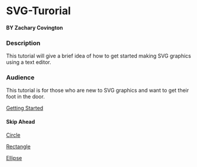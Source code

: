 # SVG-Turorial
#### BY Zachary Covington

### Description
This tutorial will give a brief idea of how to get started making SVG graphics using a text editor.
### Audience 
This tutorial is for those who are new to SVG graphics and want to get their foot in the door.

[Getting Started](https://github.com/zjcch7/SVG-Turorial/blob/main/Getting%20Started.md)

#### Skip Ahead
[Circle](https://github.com/zjcch7/SVG-Turorial/blob/main/Circle.md)

[Rectangle](https://github.com/zjcch7/SVG-Turorial/blob/main/Rectangle.md)

[Ellipse]()

